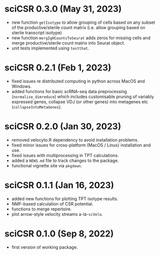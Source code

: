 # sciCSR 0.3.0 (May 31, 2023)
* new function `getIsotype` to allow grouping of cells based on any subset of the productive/sterile count matrix (i.e. allow grouping based on sterile transcript isotype)
* new function `mergIgHCountsToSeurat` adds zeros for missing cells and merge productive/sterile count matrix into Seurat object.
* unit tests implemented using `testthat`.

# sciCSR 0.2.1 (Feb 1, 2023)
* fixed issues re distributed computing in python across MacOS and Windows.
* added functions for basic scRNA-seq data preprocessing (`normalise_dimreduce`) which includes customisable pruning of variably expressed genes, collapse VDJ (or other genes) into metagenes etc (`collapseIntoMetaGenes`).

# sciCSR 0.2.0 (Jan 30, 2023)
* removed velocyto.R dependency to avoid installation problems.
* fixed minor issues for cross-platform (MacOS / Linux) installation and use.
* fixed issues with multiprocessing in TPT calculations.
* added a `NEWS.md` file to track changes to the package.
* functional vignette site via `pkgdown`.

# sciCSR 0.1.1 (Jan 16, 2023)
* added new functions for plotting TPT isotype results.
* NMF-based calculation of CSR potential.
* functions to merge repertoire.
* plot arrow-style velocity streams a-la-`scVelo`.

# sciCSR 0.1.0 (Sep 8, 2022)
* first version of working package.

